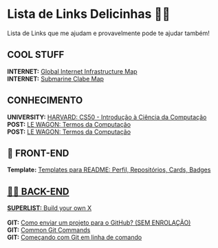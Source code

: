 <h1>Lista de Links Delicinhas 🍓😋</h1>
Lista de Links que me ajudam e provavelmente pode te ajudar também!

<h2>COOL STUFF</h2>
<b>INTERNET:</b> <a href='https://www.infrapedia.com/app'>Global Internet Infrastructure Map</a></br>
<b>INTERNET:</b> <a href='https://www.submarinecablemap.com'>Submarine Clabe Map</a></br>

<h2>CONHECIMENTO</h2>
<b>UNIVERSITY:</b> <a href='https://cs50.harvard.edu/x'>HARVARD: CS50 - Introdução à Ciência da Computação</a></br>
<b>POST:</b> <a href='https://www.lewagon.com/pt-BR/blog/dicionario-de-termos-computacao'>LE WAGON: Termos da Computação</a></br>
<b>POST:</b> <a href='https://www.lewagon.com/pt-BR/blog/dicionario-de-termos-computacao'>LE WAGON: Termos da Computação</a></br>


<h2>🎨 FRONT-END</h2>
<b>Template:</b> <a href='https://github.com/iuricode/readme-template'>Templates para README: Perfil, Repositórios, Cards, Badges</></br>

<h2>👨‍💻 BACK-END</h2>
<b>SUPERLIST:</b> <a href='https://github.com/danistefanovic/build-your-own-x'>Build your own X</a></br>
</br>
<b>GIT:</b> <a href='https://www.youtube.com/watch?v=O2DFKHla80A'>Como enviar um projeto para o GitHub? (SEM ENROLAÇÃO)</a></br>
<b>GIT:</b> <a href=http://guides.beanstalkapp.com/version-control/common-git-commands.html>Common Git Commands</a></br>
<b>GIT:</b> <a href='https://brorlandi.github.io/2017/03/12/Git-primeiros-passos'>Começando com Git em linha de comando</a></br>

